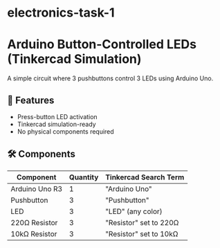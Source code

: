 # electronics-task-1
# Arduino Button-Controlled LEDs (Tinkercad Simulation)
A simple circuit where 3 pushbuttons control 3 LEDs using Arduino Uno.

## 🌟 Features
- Press-button LED activation
- Tinkercad simulation-ready
- No physical components required

## 🛠️ Components
| Component       | Quantity | Tinkercad Search Term |
|-----------------|----------|-----------------------|
| Arduino Uno R3  | 1        | "Arduino Uno"         |
| Pushbutton      | 3        | "Pushbutton"          |
| LED             | 3        | "LED" (any color)     |
| 220Ω Resistor   | 3        | "Resistor" set to 220Ω|
| 10kΩ Resistor   | 3        | "Resistor" set to 10kΩ|
